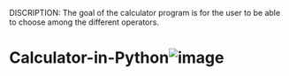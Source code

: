 DISCRIPTION:
The goal of the calculator program is for the user to be able to choose among the different operators. 

# Calculator-in-Python![image](https://user-images.githubusercontent.com/113086314/235051078-af2c9f63-235e-4579-b2c1-c298e2aa503b.png)
